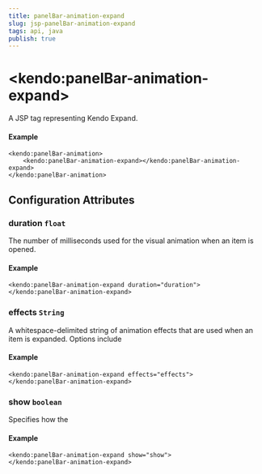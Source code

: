 ```yaml
---
title: panelBar-animation-expand
slug: jsp-panelBar-animation-expand
tags: api, java
publish: true
---
```


# \<kendo:panelBar-animation-expand\>
A JSP tag representing Kendo Expand.

#### Example
    <kendo:panelBar-animation>
        <kendo:panelBar-animation-expand></kendo:panelBar-animation-expand>
    </kendo:panelBar-animation>


## Configuration Attributes


### duration `float`

The number of milliseconds used for the visual animation when an item is opened.

#### Example
    <kendo:panelBar-animation-expand duration="duration">
    </kendo:panelBar-animation-expand>



### effects `String`

A whitespace-delimited string of animation effects that are used when an item is expanded. Options include

#### Example
    <kendo:panelBar-animation-expand effects="effects">
    </kendo:panelBar-animation-expand>



### show `boolean`

Specifies how the

#### Example
    <kendo:panelBar-animation-expand show="show">
    </kendo:panelBar-animation-expand>


